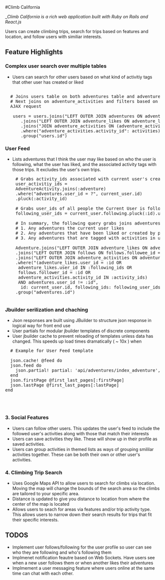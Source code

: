 #Climb California 

__Climb California is a rich web application built with Ruby on Rails and React.js_

Users can create climbing trips, search for trips based on features and location, and follow users with similiar interests. 

## Feature Highlights


### Complex user search over multiple tables 
 
  * Users can search for other users based on what kind of activitiy tags that other user has created or liked

<pre>

  # Joins users table on both adventures table and adventure_likes table to grab user's created and liked adventures 
  # Next joins on adventure_activities and filters based on an IN clause of activity ids which are passed in from an 
  AJAX request
  
   users = users.joins("LEFT OUTER JOIN adventures ON adventures.user_id = users.id")
      .joins("LEFT OUTER JOIN adventure_likes ON adventure_likes.user_id = users.id")
      .joins("JOIN adventure_activities ON (adventure_activities.adventure_id = adventure_likes.adventure_id OR adventure_activities.adventure_id = adventures.id)")
      .where("adventure_activities.activity_id": activities)
      .group("users.id")
</pre>

### User Feed 
  * Lists adventures that I think the user may like based on who the user is following, what the user has liked, and the associated activity tags with those trips. It excludes the user's own trips. 

<pre>
    # Grabs activity_ids associated with current user's created adventures
    user_activitiy_ids = 
    AdventureActivity.joins(:adventure)
    .where("adventures.user_id = ?", current_user.id)
    .pluck(:activity_id)

    # Grabs user_ids of all people the Current User is following 
    following_user_ids = current_user.following.pluck(:id).uniq

    # In summary, the following query grabs joins adventures to all likes, follows, and adventure_activities and keeps the following to display: 
    # 1. Any adventures the current user likes 
    # 2. Any adventures that have been liked or created by people the current user follows 
    # 3. Any adventures that are tagged with activities in user_activity_ids

    Adventure.joins("LEFT OUTER JOIN adventure_likes ON adventure_likes.adventure_id = adventures.id")
    .joins("LEFT OUTER JOIN follows ON follows.followee_id = adventures.user_id")
    .joins("LEFT OUTER JOIN adventure_activities ON adventure_activities.adventure_id = adventure.id")
    .where("(adventure_likes.user_id = :id OR 
     adventure_likes.user_id IN :following_ids OR 
     follows.follower_id = :id OR  
     adventure_activities.activity_id IN :activity_ids) 
     AND adventures.user_id != :id",
      id: current_user.id, following_ids: following_user_ids, activity_ids: user_activity_ids)
    .group("adventures.id")
    
</pre>

### Jbuilder serilization and chaching  

* Json responses are built using JBuilder to structure json response in logical way for front end use 
* User partials for modular jbuilder templates of discrete components 
* User jbuilder cache to prevent reloading of templates unless data has changed. This speeds up load times dramatically ( ~ 10x ) when 

<pre>
  # Example for User Feed template 

  json.cache! @feed do 
  json.feed do 
    json.partial! partial: 'api/adventures/index_adventure', collection: @feed, as: :adventure, locals: { location: @current_local}   
  end
  json.firstPage @first_last_pages[:firstPage]
  json.lastPage @first_last_pages[:lastPage]
end



</pre> 

### 3. Social Features 

*  Users can follow other users. This updates the user's feed to include the followed user's activities along with those that match their interests 
*  Users can save activities they like. These will show up in their profile as saved activities. 
*  Users can group activities in themed lists as ways of grouping smililar activities together. These can be both their own or other user's activities. 


### 4. Climbing Trip Search
* Uses Google Maps API to allow users to search for climbs via location. Moving the map will change the bounds of the search area so the climbs are tailored to your specific area.
* Distance is updated to give you distance to location from where the center of the map is located
* Allows users to seach for areas via features and/or trip activity type. This allows users to narrow down their search results for trips that fit their specific interests. 


## TODOS 
* Implement user follows/following for the user profile so user can see who they are following and who's following them 
* Implmenet notification feautre based on Web Sockets. Have users see when a new user follows them or when another likes their adventures 
* Implmement a user messaging feature where users online at the same time can chat with each other. 
